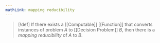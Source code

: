```yaml
---
mathLink: mapping reducibility
---
```

>[!def]
>If there exists a [[Computable]] [[Function]] that converts instances of problem $A$ to [[Decision Problem]] $B$, then there is a *mapping reducibility* of $A$ to $B$.

